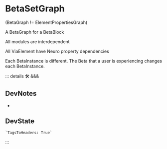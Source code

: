 # <beta>BetaSetGraph</beta>

(BetaGraph != ElementPropertiesGraph)

A BetaGraph for a BetaBlock

All modules are interdependent

All ViaElement have Neuro property dependencies

Each BetaInstance is different. The Beta that a user is experiencing changes each BetaInstance.

::: details 🛠 <dev>&&&</dev>

## DevNotes

-

## DevState

```py
`TagsToHeaders: True`
```

:::
